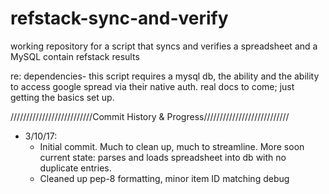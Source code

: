 # refstack-sync-and-verify
working repository for a script that syncs and verifies a spreadsheet and a
MySQL contain refstack results

re: dependencies- this script requires a mysql db, the ability and the ability
to access google spread via their native auth. real docs to come; just getting
the basics set up.

//////////////////////////Commit History & Progress///////////////////////////

* 3/10/17: 
  - Initial commit. Much to clean up, much to streamline. More soon
    current state: parses and loads spreadsheet into db with no duplicate
    entries.
  - Cleaned up pep-8 formatting, minor item ID matching debug
